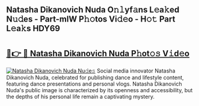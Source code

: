 ## Natasha Dikanovich Nuda O𝚗𝚕yf𝚊ns L𝚎a𝚔ed N𝚞𝚍es - Part-mlW P𝚑𝚘tos Vi𝚍𝚎o - H𝚘𝚝 Part L𝚎a𝚔s HDY69

# <h2><a href="http://kf25l6.oniu.top/?m=Natasha+Dikanovich+Nuda">🔗👉 🔴 Natasha Dikanovich Nuda P𝚑ot𝚘𝚜 V𝚒d𝚎o</a></h2>

[![Natasha Dikanovich Nuda Nu𝚍e𝚜](https://i.imgur.com/0qMVB7G.gif)](http://kf25l6.oniu.top/?m=Natasha+Dikanovich+Nuda)
Social media innovator Natasha Dikanovich Nuda, celebrated for publishing dance and lifestyle content, featuring dance presentations and personal vlogs. Natasha Dikanovich Nuda's public image is characterized by its openness and accessibility, but the depths of his personal life remain a captivating mystery.  
